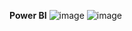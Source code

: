 **Power BI**
![image](https://github.com/user-attachments/assets/c15a15e5-bc87-4fa4-af92-d812a1c0838a)
![image](https://github.com/user-attachments/assets/1431867a-f667-46f0-b186-165d9a502f13)
